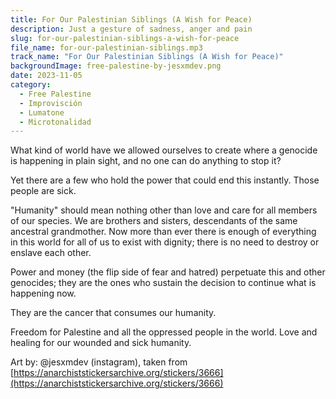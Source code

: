 ```yaml
---
title: For Our Palestinian Siblings (A Wish for Peace)
description: Just a gesture of sadness, anger and pain
slug: for-our-palestinian-siblings-a-wish-for-peace
file_name: for-our-palestinian-siblings.mp3
track_name: "For Our Palestinian Siblings (A Wish for Peace)"
backgroundImage: free-palestine-by-jesxmdev.png
date: 2023-11-05
category:
  - Free Palestine
  - Improvisción
  - Lumatone
  - Microtonalidad
---
```


What kind of world have we allowed ourselves to create where a genocide is happening in plain sight, and no one can do anything to stop it?

Yet there are a few who hold the power that could end this instantly. Those people are sick.

"Humanity" should mean nothing other than love and care for all members of our species. We are brothers and sisters, descendants of the same ancestral grandmother. Now more than ever there is enough of everything in this world for all of us to exist with dignity; there is no need to destroy or enslave each other.

Power and money (the flip side of fear and hatred) perpetuate this and other genocides; they are the ones who sustain the decision to continue what is happening now.

They are the cancer that consumes our humanity.

Freedom for Palestine and all the oppressed people in the world. Love and healing for our wounded and sick humanity.

Art by: @jesxmdev (instagram), taken from [https://anarchiststickersarchive.org/stickers/3666](https://anarchiststickersarchive.org/stickers/3666)
